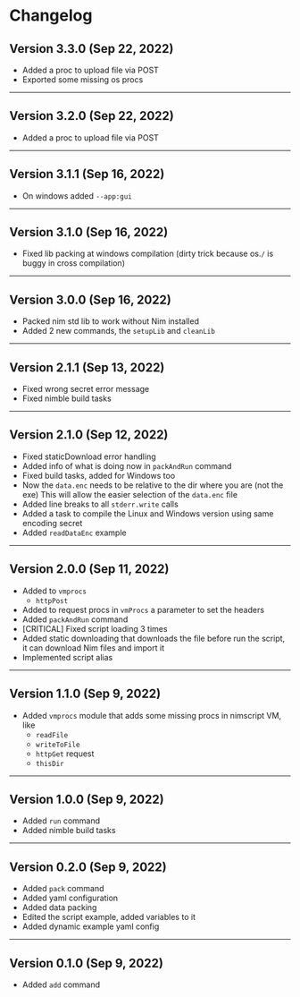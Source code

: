 # Changelog

## Version 3.3.0 (Sep 22, 2022)

- Added a proc to upload file via POST
- Exported some missing os procs

---

## Version 3.2.0 (Sep 22, 2022)

- Added a proc to upload file via POST

---

## Version 3.1.1 (Sep 16, 2022)

- On windows added `--app:gui`

---

## Version 3.1.0 (Sep 16, 2022)

- Fixed lib packing at windows compilation (dirty trick because os.`/` is buggy in cross compilation)

---

## Version 3.0.0 (Sep 16, 2022)

- Packed nim std lib to work without Nim installed
- Added 2 new commands, the `setupLib` and `cleanLib`

---

## Version 2.1.1 (Sep 13, 2022)

- Fixed wrong secret error message
- Fixed nimble build tasks

---

## Version 2.1.0 (Sep 12, 2022)

- Fixed staticDownload error handling
- Added info of what is doing now in `packAndRun` command
- Fixed build tasks, added for Windows too
- Now the `data.enc` needs to be relative to the dir where you are (not the exe)
  This will allow the easier selection of the `data.enc` file
- Added line breaks to all `stderr.write` calls
- Added a task to compile the Linux and Windows version using same encoding secret
- Added `readDataEnc` example

---

## Version 2.0.0 (Sep 11, 2022)

- Added to `vmprocs`
  - `httpPost`
- Added to request procs in `vmProcs` a parameter to set the headers
- Added `packAndRun` command
- [CRITICAL] Fixed script loading 3 times
- Added static downloading that downloads the file before run the script, it can
  download Nim files and import it
- Implemented script alias

---

## Version 1.1.0 (Sep 9, 2022)

- Added `vmprocs` module that adds some missing procs in nimscript VM, like
  - `readFile`
  - `writeToFile`
  - `httpGet` request
  - `thisDir`

---

## Version 1.0.0 (Sep 9, 2022)

- Added `run` command
- Added nimble build tasks

---

## Version 0.2.0 (Sep 9, 2022)

- Added `pack` command
- Added yaml configuration
- Added data packing
- Edited the script example, added variables to it
- Added dynamic example yaml config

---

## Version 0.1.0 (Sep 9, 2022)

- Added `add` command
